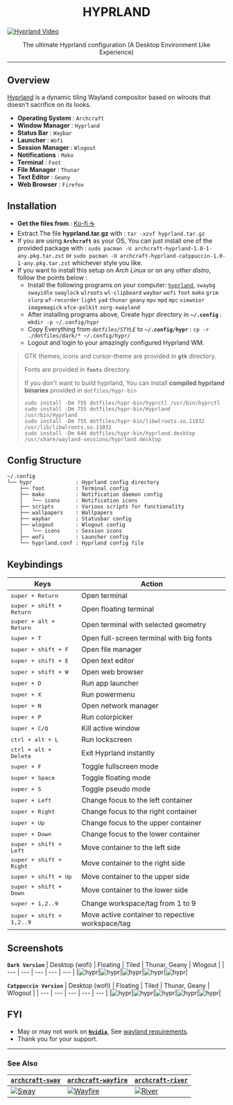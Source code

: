 <h1 align="center">HYPRLAND</h1>

[![Hyprland Video](screenshots/dark/hypr_dark_2.png)](https://youtu.be/t6Zd2F7rtPw)

<p align="center">The ultimate Hyprland configuration (A Desktop Environment Like Experience)</p>

---

## Overview

[Hyprland](https://github.com/vaxerski/Hyprland) is a dynamic tiling Wayland compositor based on wlroots that doesn't sacrifice on its looks.

- **Operating System** : `Archcraft`
- **Window Manager** : `Hyprland`
- **Status Bar** : `Waybar`
- **Launcher** : `Wofi`
- **Session Manager** : `Wlogout`
- **Notifications** : `Mako`
- **Terminal** : `Foot`
- **File Manager** : `Thunar`
- **Text Editor** : `Geany`
- **Web Browser** : `Firefox`

## Installation
- **Get the files from** : [Ko-fi :coffee:](https://ko-fi.com/s/71d0e298d9)
- Extract The file **hyprland.tar.gz** with : `tar -xzvf hyprland.tar.gz`
- If you are using **`Archcraft`** as your OS, You can just install one of the provided package with : `sudo pacman -U archcraft-hyprland-1.0-1-any.pkg.tar.zst` or `sudo pacman -U archcraft-hyprland-catppuccin-1.0-1-any.pkg.tar.zst` whichever style you like.
- If you want to install this setup on _Arch Linux_ or on any _other distro_, follow the points below :
  - Install the following programs on your computer: [`hyprland`](https://github.com/vaxerski/Hyprland), `swaybg` `swayidle` `swaylock` `wlroots` `wl-clipboard` `waybar` `wofi` `foot` `mako` `grim` `slurp` `wf-recorder` `light` `yad` `thunar` `geany` `mpv` `mpd` `mpc` `viewnior` `imagemagick` `xfce-polkit` `xorg-xwayland`
  - After installing programs above, Create hypr directory in **`~/.config`** : `mkdir -p ~/.config/hypr`
  - Copy Everything from _`dotfiles/STYLE`_ to **`~/.config/hypr`** : `cp -r ./dotfiles/dark/* ~/.config/hypr/` 
  - Logout and login to your amazingly configured Hyprland WM.

> GTK themes, icons and cursor-theme are provided in **`gtk`** directory.
>
> Fonts are provided in **`fonts`** directory.
>
> If you don't want to build hyprland, You can install **compiled hyprland binaries** provided in `dotfiles/hypr-bin`
>```
>sudo install -Dm 755 dotfiles/hypr-bin/hyprctl /usr/bin/hyprctl
>sudo install -Dm 755 dotfiles/hypr-bin/Hyprland /usr/bin/Hyprland
>sudo install -Dm 755 dotfiles/hypr-bin/libwlroots.so.11032 /usr/lib/libwlroots.so.11032
>sudo install -Dm 644 dotfiles/hypr-bin/hyprland.desktop /usr/share/wayland-sessions/hyprland.desktop
>```

## Config Structure
```
~/.config
└── hypr              : Hyprland config directory
    ├── foot          : Terminal config
    ├── mako          : Notification daemon config
    │   └── icons     : Notification icons
    ├── scripts       : Various scripts for functionality
    ├── wallpapers    : Wallpapers
    ├── waybar        : Statusbar config
    ├── wlogout       : Wlogout config
    │   └── icons     : Session icons
    ├── wofi          : Launcher config
    └── hyprland.conf : Hyprland config file
```

## Keybindings

| Keys | Action |
| --- | --- |
| <kbd>super + Return</kbd> | Open terminal |
| <kbd>super + shift + Return</kbd> | Open floating terminal |
| <kbd>super + alt + Return</kbd> | Open terminal with selected geometry |
| <kbd>super + T</kbd> | Open full-screen terminal with big fonts |
| <kbd>super + shift + F</kbd> | Open file manager |
| <kbd>super + shift + E</kbd> | Open text editor |
| <kbd>super + shift + W</kbd> | Open web browser|
| <kbd>super + D</kbd> | Run app launcher |
| <kbd>super + X</kbd> | Run powermenu |
| <kbd>super + N</kbd> | Open network manager |
| <kbd>super + P</kbd> | Run colorpicker |
| <kbd>super + C/Q</kbd> | Kill active window |
| <kbd>ctrl + alt + L</kbd> | Run lockscreen |
| <kbd>ctrl + alt + Delete</kbd> | Exit Hyprland instantly |
| <kbd>super + F</kbd> | Toggle fullscreen mode |
| <kbd>super + Space</kbd> | Toggle floating mode |
| <kbd>super + S</kbd> | Toggle pseudo mode |
| <kbd>super + Left</kbd> | Change focus to the left container |
| <kbd>super + Right</kbd> | Change focus to the right container |
| <kbd>super + Up</kbd> | Change focus to the upper container |
| <kbd>super + Down</kbd> | Change focus to the lower container |
| <kbd>super + shift + Left</kbd> | Move container to the left side |
| <kbd>super + shift + Right</kbd> | Move container to the right side |
| <kbd>super + shift + Up</kbd> | Move container to the upper side |
| <kbd>super + shift + Down</kbd> | Move container to the lower side |
| <kbd>super + 1,2..9</kbd> | Change workspace/tag from 1 to 9 |
| <kbd>super + shift + 1,2..9</kbd> | Move active container to repective workspace/tag |

## Screenshots

**`Dark Version`**
| Desktop (wofi) | Floating | Tiled | Thunar, Geany | Wlogout |
| --- | --- | --- | --- | --- |
|![hypr](screenshots/dark/hypr_dark_1.png)|![hypr](screenshots/dark/hypr_dark_2.png)|![hypr](screenshots/dark/hypr_dark_3.png)|![hypr](screenshots/dark/hypr_dark_4.png)|![hypr](screenshots/dark/hypr_dark_5.png)|

**`Catppuccin Version`**
| Desktop (wofi) | Floating | Tiled | Thunar, Geany | Wlogout |
| --- | --- | --- | --- | --- |
|![hypr](screenshots/catppuccin/hypr_catppuccin_1.png)|![hypr](screenshots/catppuccin/hypr_catppuccin_2.png)|![hypr](screenshots/catppuccin/hypr_catppuccin_3.png)|![hypr](screenshots/catppuccin/hypr_catppuccin_4.png)|![hypr](screenshots/catppuccin/hypr_catppuccin_5.png)|


## FYI
- May or may not work on [**`Nvidia`**](https://wiki.archlinux.org/title/Sway#Installation), See [wayland requirements](https://wiki.archlinux.org/title/wayland#Requirements).
- Thank you for your support.

---

### See Also

| [**`archcraft-sway`**](https://github.com/archcraft-os/archcraft-sway) | [**`archcraft-wayfire`**](https://github.com/archcraft-os/archcraft-wayfire) | [**`archcraft-river`**](https://github.com/archcraft-os/archcraft-river) |
| --- | --- | --- |
|[![Sway](https://raw.githubusercontent.com/archcraft-os/archcraft-sway/main/screenshots/sway_6.png)](https://github.com/archcraft-os/archcraft-sway)|[![Wayfire](https://raw.githubusercontent.com/archcraft-os/archcraft-wayfire/main/screenshot.png)](https://github.com/archcraft-os/archcraft-wayfire)|[![River](https://raw.githubusercontent.com/archcraft-os/archcraft-river/main/screenshots/River_4.png)](https://github.com/archcraft-os/archcraft-river)|
